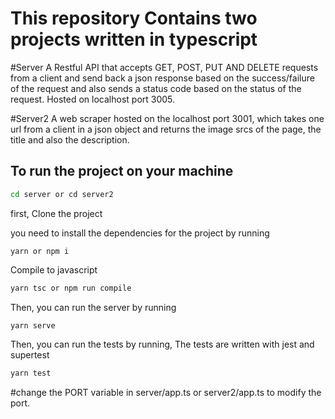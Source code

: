 # This repository Contains two projects written in typescript

#Server
A Restful API that accepts GET, POST, PUT AND DELETE requests from a client and send back a json response based on the success/failure of the request and also sends a status code based on the status of the request. Hosted on localhost port 3005.



#Server2
A web scraper hosted on the localhost port 3001, which takes one url from a client in a json object and returns the image srcs of the page, the title and also the description.



## To run the project on your machine

```sh
cd server or cd server2
```

first, Clone the project

you need to install the dependencies for the project by running
```
yarn or npm i
```

Compile to javascript

```sh
yarn tsc or npm run compile
```

Then, you can run the server by running

```sh
yarn serve
```

Then, you can run the tests by running, The tests are written with jest and supertest

```sh
yarn test
```

#change the PORT variable in server/app.ts or server2/app.ts to modify the port.
